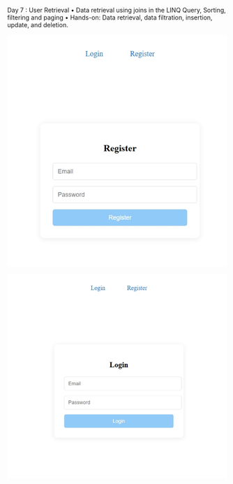 Day 7 : User Retrieval
• Data retrieval using joins in the LINQ Query, Sorting, filtering and paging
• Hands-on: Data retrieval, data filtration, insertion, update, and deletion.


![SWAGGER](https://github.com/neel1112/Tatvasoft_Internship_2025/blob/main/Day%206/login%20(1).jpeg)

![OPERATION](https://github.com/neel1112/Tatvasoft_Internship_2025/blob/main/Day%206/register.jpeg)

